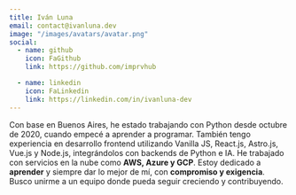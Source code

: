 ```yaml
---
title: Iván Luna
email: contact@ivanluna.dev
image: "/images/avatars/avatar.png"
social:
  - name: github
    icon: FaGithub
    link: https://github.com/imprvhub

  - name: linkedin
    icon: FaLinkedin
    link: https://linkedin.com/in/ivanluna-dev
---
```


Con base en Buenos Aires, he estado trabajando con Python desde octubre de 2020, cuando empecé a aprender a programar. También tengo experiencia en desarrollo frontend utilizando Vanilla JS, React.js, Astro.js, Vue.js y Node.js, integrándolos con backends de Python e IA. He trabajado con servicios en la nube como **AWS, Azure y GCP**. Estoy dedicado a **aprender** y siempre dar lo mejor de mí, con **compromiso y exigencia**. Busco unirme a un equipo donde pueda seguir creciendo y contribuyendo.